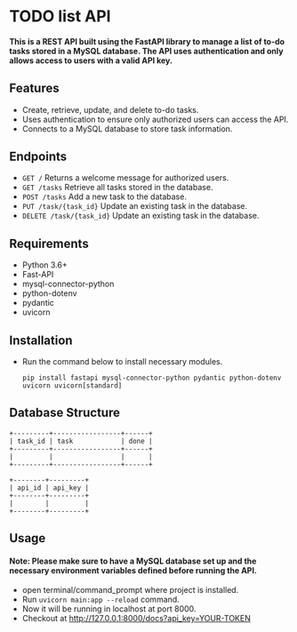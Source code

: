 # TODO list API

#### This is a REST API built using the FastAPI library to manage a list of to-do tasks stored in a MySQL database. The API uses authentication and only allows access to users with a valid API key.

## Features
- Create, retrieve, update, and delete to-do tasks.
- Uses authentication to ensure only authorized users can access the API.
- Connects to a MySQL database to store task information.

## Endpoints
- `GET /` Returns a welcome message for authorized users.
- `GET /tasks` Retrieve all tasks stored in the database.
- `POST /tasks` Add a new task to the database.
- `PUT /task/{task_id}` Update an existing task in the database.
- `DELETE /task/{task_id}` Update an existing task in the database.

## Requirements
- Python 3.6+
- Fast-API
- mysql-connector-python
- python-dotenv
- pydantic
- uvicorn

## Installation 
- Run the command below to install necessary modules.
    ```
    pip install fastapi mysql-connector-python pydantic python-dotenv uvicorn uvicorn[standard]
    ```

## Database Structure

    +---------+-----------------+------+
    | task_id | task            | done |
    +---------+-----------------+------+
    |         |                 |      |
    +---------+-----------------+------+
    
    +--------+---------+
    | api_id | api_key |
    +--------+---------+
    |        |         |
    +--------+---------+
    
## Usage
#### Note: Please make sure to have a MySQL database set up and the necessary environment variables defined before running the API.
- open terminal/command_prompt where project is installed.
- Run `uvicorn main:app --reload` command.
- Now it will be running in localhost at port 8000.
- Checkout at http://127.0.0.1:8000/docs?api_key=YOUR-TOKEN
